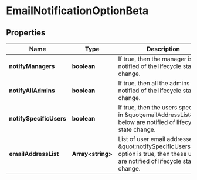 # EmailNotificationOptionBeta

## Properties

Name | Type | Description | Notes
------------ | ------------- | ------------- | -------------
**notifyManagers** | **boolean** | If true, then the manager is notified of the lifecycle state change. | [optional] [default to false]
**notifyAllAdmins** | **boolean** | If true, then all the admins are notified of the lifecycle state change. | [optional] [default to false]
**notifySpecificUsers** | **boolean** | If true, then the users specified in \&quot;emailAddressList\&quot; below are notified of lifecycle state change. | [optional] [default to false]
**emailAddressList** | **Array&lt;string&gt;** | List of user email addresses. If \&quot;notifySpecificUsers\&quot; option is true, then these users are notified of lifecycle state change. | [optional] [default to undefined]

